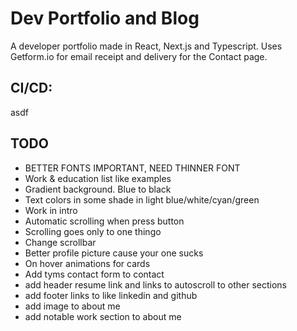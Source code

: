 # Dev Portfolio and Blog

A developer portfolio made in React, Next.js and Typescript. 
Uses Getform.io for email receipt and delivery for the Contact page.

## CI/CD:
asdf



## TODO
 * BETTER FONTS IMPORTANT, NEED THINNER FONT
 * Work & education list like examples
 * Gradient background. Blue to black
 * Text colors in some shade in light blue/white/cyan/green
 * Work in intro
 * Automatic scrolling when press button
 * Scrolling goes only to one thingo
 * Change scrollbar
 * Better profile picture cause your one sucks 
 * On hover animations for cards
 * Add tyms contact form to contact
 * add header resume link and links to autoscroll to other sections
 * add footer links to like linkedin and github
 * add image to about me
 * add notable work section to about me